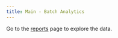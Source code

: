 ```yaml
---
title: Main - Batch Analytics
---
```


Go to the [reports](/analysis/intro) page to explore the data.